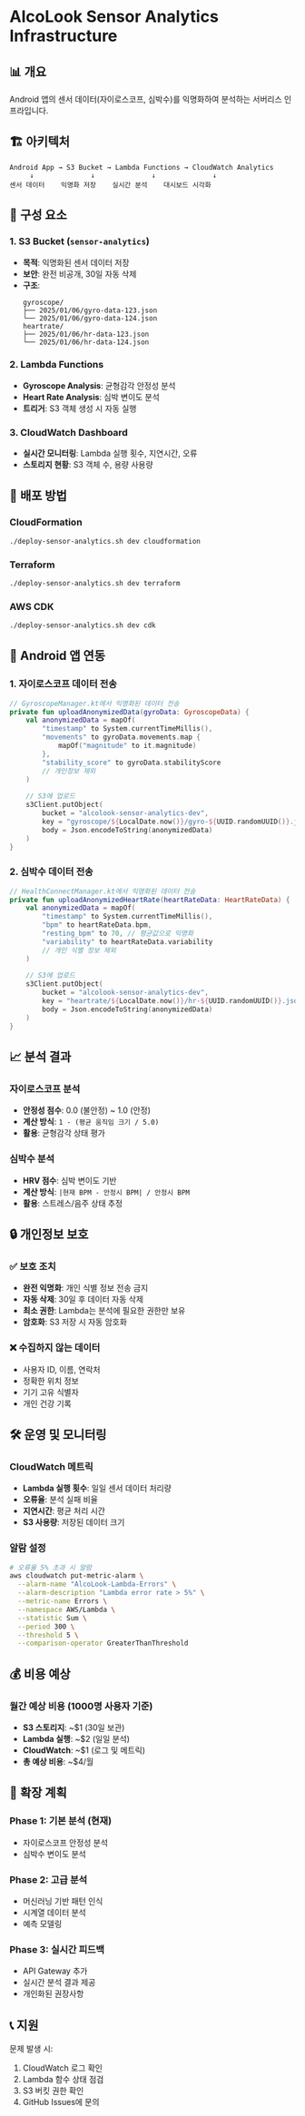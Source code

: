 # AlcoLook Sensor Analytics Infrastructure

## 📊 개요

Android 앱의 센서 데이터(자이로스코프, 심박수)를 익명화하여 분석하는 서버리스 인프라입니다.

## 🏗️ 아키텍처

```
Android App → S3 Bucket → Lambda Functions → CloudWatch Analytics
     ↓              ↓              ↓              ↓
센서 데이터    익명화 저장    실시간 분석    대시보드 시각화
```

## 🔧 구성 요소

### 1. **S3 Bucket** (`sensor-analytics`)
- **목적**: 익명화된 센서 데이터 저장
- **보안**: 완전 비공개, 30일 자동 삭제
- **구조**:
  ```
  gyroscope/
  ├── 2025/01/06/gyro-data-123.json
  └── 2025/01/06/gyro-data-124.json
  heartrate/
  ├── 2025/01/06/hr-data-123.json
  └── 2025/01/06/hr-data-124.json
  ```

### 2. **Lambda Functions**
- **Gyroscope Analysis**: 균형감각 안정성 분석
- **Heart Rate Analysis**: 심박 변이도 분석
- **트리거**: S3 객체 생성 시 자동 실행

### 3. **CloudWatch Dashboard**
- **실시간 모니터링**: Lambda 실행 횟수, 지연시간, 오류
- **스토리지 현황**: S3 객체 수, 용량 사용량

## 🚀 배포 방법

### CloudFormation
```bash
./deploy-sensor-analytics.sh dev cloudformation
```

### Terraform
```bash
./deploy-sensor-analytics.sh dev terraform
```

### AWS CDK
```bash
./deploy-sensor-analytics.sh dev cdk
```

## 📱 Android 앱 연동

### 1. 자이로스코프 데이터 전송
```kotlin
// GyroscopeManager.kt에서 익명화된 데이터 전송
private fun uploadAnonymizedData(gyroData: GyroscopeData) {
    val anonymizedData = mapOf(
        "timestamp" to System.currentTimeMillis(),
        "movements" to gyroData.movements.map { 
            mapOf("magnitude" to it.magnitude) 
        },
        "stability_score" to gyroData.stabilityScore
        // 개인정보 제외
    )
    
    // S3에 업로드
    s3Client.putObject(
        bucket = "alcolook-sensor-analytics-dev",
        key = "gyroscope/${LocalDate.now()}/gyro-${UUID.randomUUID()}.json",
        body = Json.encodeToString(anonymizedData)
    )
}
```

### 2. 심박수 데이터 전송
```kotlin
// HealthConnectManager.kt에서 익명화된 데이터 전송
private fun uploadAnonymizedHeartRate(heartRateData: HeartRateData) {
    val anonymizedData = mapOf(
        "timestamp" to System.currentTimeMillis(),
        "bpm" to heartRateData.bpm,
        "resting_bpm" to 70, // 평균값으로 익명화
        "variability" to heartRateData.variability
        // 개인 식별 정보 제외
    )
    
    // S3에 업로드
    s3Client.putObject(
        bucket = "alcolook-sensor-analytics-dev",
        key = "heartrate/${LocalDate.now()}/hr-${UUID.randomUUID()}.json",
        body = Json.encodeToString(anonymizedData)
    )
}
```

## 📈 분석 결과

### 자이로스코프 분석
- **안정성 점수**: 0.0 (불안정) ~ 1.0 (안정)
- **계산 방식**: `1 - (평균 움직임 크기 / 5.0)`
- **활용**: 균형감각 상태 평가

### 심박수 분석
- **HRV 점수**: 심박 변이도 기반
- **계산 방식**: `|현재 BPM - 안정시 BPM| / 안정시 BPM`
- **활용**: 스트레스/음주 상태 추정

## 🔒 개인정보 보호

### ✅ 보호 조치
- **완전 익명화**: 개인 식별 정보 전송 금지
- **자동 삭제**: 30일 후 데이터 자동 삭제
- **최소 권한**: Lambda는 분석에 필요한 권한만 보유
- **암호화**: S3 저장 시 자동 암호화

### ❌ 수집하지 않는 데이터
- 사용자 ID, 이름, 연락처
- 정확한 위치 정보
- 기기 고유 식별자
- 개인 건강 기록

## 🛠️ 운영 및 모니터링

### CloudWatch 메트릭
- **Lambda 실행 횟수**: 일일 센서 데이터 처리량
- **오류율**: 분석 실패 비율
- **지연시간**: 평균 처리 시간
- **S3 사용량**: 저장된 데이터 크기

### 알람 설정
```bash
# 오류율 5% 초과 시 알람
aws cloudwatch put-metric-alarm \
  --alarm-name "AlcoLook-Lambda-Errors" \
  --alarm-description "Lambda error rate > 5%" \
  --metric-name Errors \
  --namespace AWS/Lambda \
  --statistic Sum \
  --period 300 \
  --threshold 5 \
  --comparison-operator GreaterThanThreshold
```

## 💰 비용 예상

### 월간 예상 비용 (1000명 사용자 기준)
- **S3 스토리지**: ~$1 (30일 보관)
- **Lambda 실행**: ~$2 (일일 분석)
- **CloudWatch**: ~$1 (로그 및 메트릭)
- **총 예상 비용**: ~$4/월

## 🔄 확장 계획

### Phase 1: 기본 분석 (현재)
- 자이로스코프 안정성 분석
- 심박수 변이도 분석

### Phase 2: 고급 분석
- 머신러닝 기반 패턴 인식
- 시계열 데이터 분석
- 예측 모델링

### Phase 3: 실시간 피드백
- API Gateway 추가
- 실시간 분석 결과 제공
- 개인화된 권장사항

## 📞 지원

문제 발생 시:
1. CloudWatch 로그 확인
2. Lambda 함수 상태 점검
3. S3 버킷 권한 확인
4. GitHub Issues에 문의

